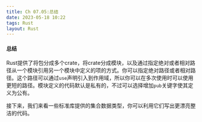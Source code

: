 ```yaml
---
title: Ch 07.05:总结
date: 2023-05-18 10:22
tags: Rust
layout: Rust
---
```

#### 总结

Rust提供了将包分成多个crate，将crate分成模块，以及通过指定绝对或者相对路径从一个模块引用另一个模块中定义的项的方式。你可以指定绝对路径或者相对路径。这个路径可以通过`use`声明引入到作用域，所以你可以在多次使用时可以使用更短的路径。模块定义的代码默认是私有的，不过可以选择增加`pub`关键字使其定义为公有。

接下来，我们来看一些标准库提供的集合数据类型，你可以利用它们写出更漂亮整洁的代码。